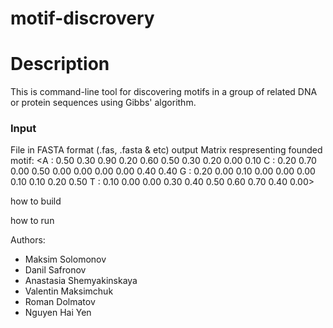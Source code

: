 # motif-discrovery

Description
===========
  This is command-line tool for discovering motifs in a group of related DNA or protein sequences using Gibbs' algorithm.
### Input
  File in FASTA format (.fas, .fasta & etc)
output
  Matrix respresenting founded motif:
  <A : 0.50        0.30    0.90    0.20    0.60    0.50    0.30    0.20    0.00    0.10
  C : 0.20        0.70    0.00    0.50    0.00    0.00    0.00    0.00    0.40    0.40
  G : 0.20        0.00    0.10    0.00    0.00    0.00    0.10    0.10    0.20    0.50
  T : 0.10        0.00    0.00    0.30    0.40    0.50    0.60    0.70    0.40    0.00>


how to build 

how to run

Authors:
- Maksim Solomonov
- Danil Safronov
- Anastasia Shemyakinskaya
- Valentin Maksimchuk
- Roman Dolmatov
- Nguyen Hai Yen

